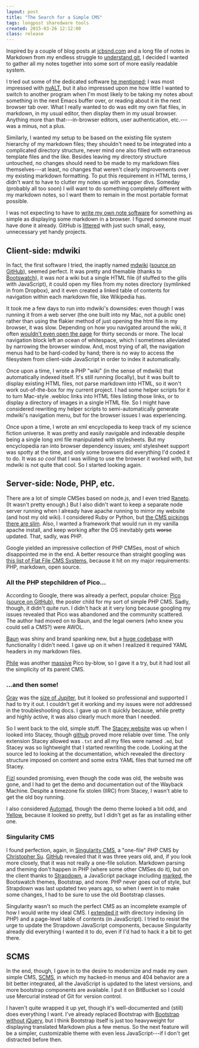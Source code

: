 ```yaml
---
layout: post
title: "The Search for a Simple CMS"
tags: longpost sharedware tools
created: 2015-03-26 12:12:00
class: release
---
```

Inspired by a couple of blog posts at [jcbsnd.com](http://jcbsnd.com) and a long file of notes in Markdown from my endless struggle to [understand git](https://alpha.app.net/mcdemarco/post/55007369), I decided I wanted to gather all my notes together into some sort of more easily readable system.

I tried out some of the dedicated software [he mentioned](http://jcbsnd.com/need-a-place-for-my-notes/); I was most impressed with [nvALT](http://brettterpstra.com/projects/nvalt/), but it also impressed upon me how little I wanted to switch to another program when I'm most likely to be taking my notes about something in the next Emacs buffer over, or reading about it in the next browser tab over.  What I really wanted to do was edit my own flat files, in markdown, in my usual editor, then display them in my usual browser.  Anything more than that---in-browser editors, user authentication, etc.---was a minus, not a plus.

Similarly, I wanted my setup to be based on the existing file system hierarchy of my markdown files; they shouldn't need to be integrated into a complicated directory structure, never mind one also filled with extraneous template files and the like.  Besides leaving my directory structure untouched, no changes should need to be made to my markdown files themselves---at least, no changes that weren't clearly improvements over my existing markdown formatting. To put this requirement in HTML terms, I didn't want to have to clutter my notes up with wrapper divs.  Someday (probably all too soon) I will want to do something completely different with my markdown notes, so I want them to remain in the most portable format possible.

I was not expecting to have to [write my own note software](http://jcbsnd.com/creating-a-place-for-my-notes/) for something as simple as displaying some markdown in a browser.  I figured someone *must* have done it already.  GitHub is [littered](https://alpha.app.net/jesuswasrasta/post/54997390) with just such small, easy, unnecessary yet handy projects.

## Client-side: mdwiki

In fact, the first software I tried, the inaptly named [mdwiki](http://dynalon.github.io/mdwiki/#!index.md) ([source on GitHub](https://github.com/Dynalon/mdwiki/)), seemed perfect.  It was pretty and themable (thanks to [Bootswatch](https://bootswatch.com)), it was *not* a wiki but a single HTML file (if stuffed to the gills with JavaScript), it could open my files from my notes directory (symlinked in from Dropbox), and it even created a linked table of contents for navigation within each markdown file, like Wikipedia has.

It took me a few days to run into mdwiki's downsides: even though I was running it from a web server (the one built into my Mac, not a public one) rather than using the flakier method of just opening the html file in my browser, it was slow.  Depending on how you navigated around the wiki, it often [wouldn't even open the page](https://github.com/Dynalon/mdwiki/issues/198) for thirty seconds or more.  The local navigation block left an ocean of whitespace, which I sometimes alleviated by narrowing the browser window.  And, most trying of all, the navigation menus had to be hard-coded by hand; there is no way to access the filesystem from client-side JavaScript in order to index it automatically.

Once upon a time, I wrote a PHP "wiki" (in the sense of mdwiki) that automatically indexed itself.  It's still running (locally), but it was built to display existing HTML files, not parse markdown into HTML, so it won't work out-of-the-box for my current project.  I had some helper scripts for it to turn Mac-style .webloc links into HTML files listing those links, or to display a directory of images in a single HTML file.   So I might have considered rewriting my helper scripts to semi-automatically generate mdwiki's navigation menu, but for the browser issues I was experiencing.

Once upon a time, I wrote an xml encyclopedia to keep track of my science fiction universe.  It was pretty and easily navigable and indexable despite being a single long xml file manipulated with stylesheets.  But my encyclopedia ran into browser dependency issues; xml stylesheet support was spotty at the time, and only some browsers did everything I'd coded it to do.  It was *so cool* that I was willing to use the browser it worked with, but mdwiki is not quite that cool.  So I started looking again.

## Server-side: Node, PHP, etc.

There are a lot of simple CMSes based on node.js, and I even tried [Raneto](http://raneto.com).  (It wasn't pretty enough.)  But I also didn't want to keep a separate node server running when I already have apache running to mirror my website (and host my old wiki).  I considered Ruby or Python, but [the CMS pickings there are slim](http://gadgetopia.com/post/8219).  Also, I wanted a framework that would run in my vanilla apache install, and keep working after the OS inevitably gets ~~worse~~ updated.  That, sadly, was PHP.

Google yielded an impressive collection of PHP CMSes, most of which disappointed me in the end.  A better resource than straight googling was [this list of Flat File CMS Systems](https://github.com/ahadb/flat-file-cms), because it hit on my major requirements:  PHP, markdown, open source.

### All the PHP stepchildren of Pico...

According to Google, there was already a perfect, popular choice: [Pico](http://picocms.org) ([source on GitHub](https://github.com/picocms/Pico)), the poster child for my sort of simple PHP CMS.  Sadly, though, it didn't quite run.  I didn't hack at it very long because googling my issues revealed that Pico was abandoned and the community scattered.  The author had moved on to Baun, and the legal owners (who knew you could sell a CMS?) were AWOL.

[Baun](http://bauncms.com) was shiny and brand spanking new, but a [huge codebase](https://github.com/BaunCMS/Baun) with functionality I didn't need.  I gave up on it when I realized it required YAML headers in my markdown files.

[Phile](http://philecms.com) was another [massive](https://github.com/PhileCMS/Phile) Pico by-blow, so I gave it a try, but it had lost all the simplicity of its parent CMS.

### ...and then some!

[Grav](http://getgrav.org) was the [size of Jupiter](https://github.com/getgrav/grav), but it looked so professional and supported I had to try it out.  I couldn't get it working and my issues were not addressed in the troubleshooting docs. I gave up on it quickly because, while pretty and highly active, it was also clearly much more than I needed.

So I went back to the old, simple stuff.  The [Stacey website](http://www.staceyapp.com/) was up when I looked into Stacey, though [github](https://github.com/kolber/stacey) proved more reliable over time.  The only extension Stacey allowed was `.txt` and all my files were named `.md`, but Stacey was so lightweight that I started rewriting the code.  Looking at the source led to looking at the documentation, which revealed the directory structure imposed on content and some extra YAML files that turned me off Stacey.

[Fizl](https://github.com/obrignoni/Fizl) sounded promising, even though the code was old, the website was gone, and I had to get the demo and documentation out of the Wayback Machine.  Despite a timezone fix stolen (IIRC) from Stacey, I wasn't able to get the old boy running.

I also considered [Automad](http://automad.org/docs), though the demo theme looked a bit odd, and [Yellow](http://datenstrom.se/yellow/), because it looked so pretty, but I didn't get as far as installing either one.

### Singularity CMS

I found perfection, again, in [Singularity CMS](http://christopher.su/2012/singularity-cms-single-php-file/), a "one-file" PHP CMS by [Christopher Su](http://christopher.su).  [GitHub](https://github.com/csu/singularity-cms) revealed that it was three years old, and, if you look more closely, that it was not really a one-file solution.  Markdown parsing and theming don't happen in PHP (where some other CMSes do it), but on the client thanks to [Strapdown](http://strapdownjs.com/), a JavaScript package including [marked](https://github.com/chjj/marked/), the Bootswatch themes, Bootstrap, and more.  PHP never goes out of style, but Strapdown was last updated two years ago, so when I went in to make some changes, I had to be sure to use the old Bootstrap classes.

Singularity wasn't so much the perfect CMS as an incomplete example of how I would write my ideal CMS.  I [extended it](https://github.com/mcdemarco/singularity-cms) with directory indexing (in PHP) and a page-level table of contents (in JavaScript).  I tried to resist the urge to update the Strapdown JavaScript components, because Singularity already did everything I wanted it to do, even if I'd had to hack it a bit to get there.

## SCMS

In the end, though, I gave in to the desire to modernize and made my own simple CMS, [SCMS](https://bitbucket.org/mcdemarco/scms/), in which my hacked-in menus and 404 behavior are a bit better integrated, all the JavaScript is updated to the latest versions, and more bootstrap components are available.  I put it on BitBucket so I could use Mercurial instead of Git for version control.

I haven't quite wrapped it up yet, though it's well-documented and (still) does everything I want.  I've already replaced Bootstrap with [Bootstrap without jQuery](https://github.com/tagawa/bootstrap-without-jquery), but I think Bootstrap itself is just too heavyweight for displaying translated Markdown plus a few menus.  So the next feature will be a simpler, customizable theme with even less JavaScript---if I don't get distracted before then.














